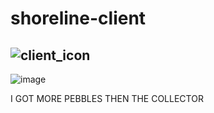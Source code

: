 # shoreline-client
![client_icon](https://github.com/pastimee/caspian/assets/68214996/dc5704a7-d7d2-47d1-9793-0ab32f8b59b1)
---
![image](https://github.com/user-attachments/assets/a14e2df1-62a7-4f36-8851-f347f953ae18)


I GOT MORE PEBBLES THEN THE COLLECTOR
